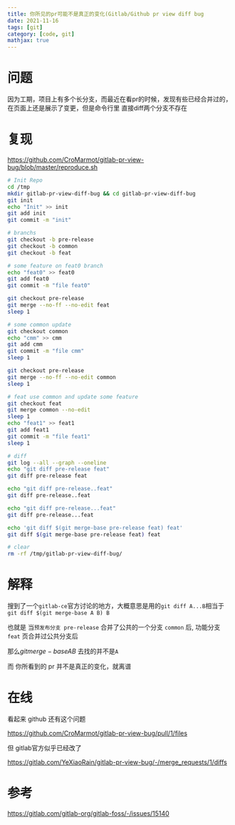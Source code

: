 ```yaml
---
title: 你所见的pr可能不是真正的变化(Gitlab/Github pr view diff bug
date: 2021-11-16
tags: [git]
category: [code, git]
mathjax: true
---
```


# 问题

因为工期，项目上有多个长分支，而最近在看pr的时候，发现有些已经合并过的，在页面上还是展示了变更，但是命令行里 直接diff两个分支不存在

# 复现

https://github.com/CroMarmot/gitlab-pr-view-bug/blob/master/reproduce.sh

```bash
# Init Repo
cd /tmp
mkdir gitlab-pr-view-diff-bug && cd gitlab-pr-view-diff-bug
git init
echo "Init" >> init
git add init
git commit -m "init"

# branchs
git checkout -b pre-release
git checkout -b common
git checkout -b feat

# some feature on feat0 branch
echo "feat0" >> feat0
git add feat0
git commit -m "file feat0"

git checkout pre-release
git merge --no-ff --no-edit feat
sleep 1

# some common update
git checkout common
echo "cmm" >> cmm
git add cmm
git commit -m "file cmm"
sleep 1

git checkout pre-release
git merge --no-ff --no-edit common
sleep 1

# feat use common and update some feature
git checkout feat
git merge common --no-edit
sleep 1
echo "feat1" >> feat1
git add feat1
git commit -m "file feat1"
sleep 1

# diff
git log --all --graph --oneline
echo "git diff pre-release feat"
git diff pre-release feat

echo "git diff pre-release..feat"
git diff pre-release..feat

echo "git diff pre-release...feat"
git diff pre-release...feat

echo 'git diff $(git merge-base pre-release feat) feat'
git diff $(git merge-base pre-release feat) feat

# clear
rm -rf /tmp/gitlab-pr-view-diff-bug/
```

# 解释

搜到了一个`gitlab-ce`官方讨论的地方，大概意思是用的`git diff A...B`相当于`git diff $(git merge-base A B) B`

也就是 当`预发布分支 pre-release` 合并了公共的一个分支 `common` 后, 功能分支`feat` 页合并过公共分支后

那么$git merge-base A B$ 去找的并不是`A`

而 你所看到的 pr 并不是真正的变化，就离谱

# 在线

看起来 github 还有这个问题

https://github.com/CroMarmot/gitlab-pr-view-bug/pull/1/files

但 gitlab官方似乎已经改了

https://gitlab.com/YeXiaoRain/gitlab-pr-view-bug/-/merge_requests/1/diffs

# 参考

https://gitlab.com/gitlab-org/gitlab-foss/-/issues/15140
